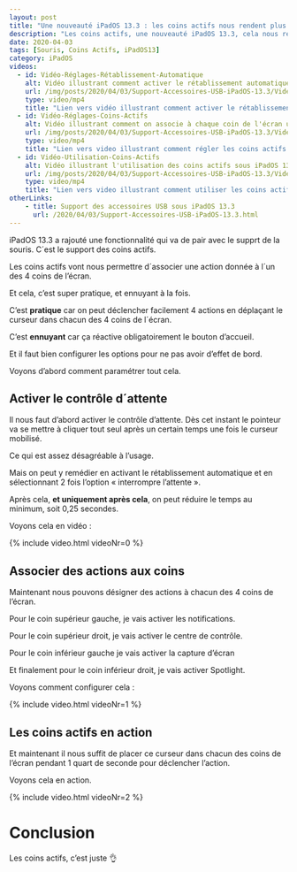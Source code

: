 ```yaml
---
layout: post
title: "Une nouveauté iPadOS 13.3 : les coins actifs nous rendent plus productifs"
description: "Les coins actifs, une nouveauté iPadOS 13.3, cela nous rend bien plus productifs. Voyons comment les configurer comme il faut"
date: 2020-04-03
tags: [Souris, Coins Actifs, iPadOS13]
category: iPadOS
videos: 
  - id: Vidéo-Réglages-Rétablissement-Automatique
    alt: Vidéo illustrant comment activer le rétablissement automatique sous iPadOS 13
    url: /img/posts/2020/04/03/Support-Accessoires-USB-iPadOS-13.3/Video-Reglages-Retablissement-Automatique.mp4
    type: video/mp4
    title: "Lien vers vidéo illustrant comment activer le rétablissement automatique dans les réglages sous iPadOS 13"
  - id: Vidéo-Réglages-Coins-Actifs
    alt: Vidéo illustrant comment on associe à chaque coin de l'écran une action donnée sous iPadOS 13
    url: /img/posts/2020/04/03/Support-Accessoires-USB-iPadOS-13.3/Video-Reglages-Coins-Actifs.mp4 
    type: video/mp4
    title: "Lien vers video illustrant comment régler les coins actifs sous iPadOS 13"
  - id: Vidéo-Utilisation-Coins-Actifs
    alt: Vidéo illustrant l'utilisation des coins actifs sous iPadOS 13
    url: /img/posts/2020/04/03/Support-Accessoires-USB-iPadOS-13.3/Video-Utilisation-Coins-Actifs.mp4 
    type: video/mp4
    title: "Lien vers video illustrant comment utiliser les coins actifs sous iPadOS 13"
otherLinks: 
    - title: Support des accessoires USB sous iPadOS 13.3
      url: /2020/04/03/Support-Accessoires-USB-iPadOS-13.3.html
---
```


iPadOS 13.3 a rajouté une fonctionnalité qui va de pair avec le supprt de la souris. 
C´est le support des coins actifs.

Les coins actifs vont nous permettre d´associer une action donnée à l´un des 4 coins de l’écran.

Et cela, c’est super pratique, et ennuyant à la fois.

C’est **pratique** car on peut déclencher facilement 4 actions en déplaçant le curseur dans chacun des 4 coins de l´écran.

C’est **ennuyant** car ça réactive obligatoirement le bouton d’accueil. 

Et il faut bien configurer les options pour ne pas avoir d’effet de bord.

Voyons d’abord comment paramétrer tout cela.

## Activer le contrôle d´attente
Il nous faut d’abord activer le contrôle d’attente. 
Dès cet instant le pointeur va se mettre à cliquer tout seul après un certain temps une fois le curseur mobilisé.

Ce qui est assez désagréable à l’usage. 

Mais on peut y remédier en activant le rétablissement automatique et en sélectionnant 2 fois l’option « interrompre l’attente ».

Après cela, **et uniquement après cela**, on peut réduire le temps au minimum, soit 0,25 secondes.

Voyons cela en vidéo :

{% include video.html 
    videoNr=0
%}

## Associer des actions aux coins
Maintenant nous pouvons désigner des actions à chacun des 4 coins de l’écran.

Pour le coin supérieur gauche, je vais activer les notifications. 

Pour le coin supérieur droit, je vais activer le centre de contrôle.

Pour le coin inférieur gauche je vais activer la capture d’écran 

Et finalement pour le coin inférieur droit, je vais activer Spotlight.

Voyons comment configurer cela :

{% include video.html 
    videoNr=1
%}

## Les coins actifs en action

Et maintenant il nous suffit de placer ce curseur dans chacun des coins de l’écran pendant 1 quart de seconde pour déclencher l’action.

Voyons cela en action.

{% include video.html 
    videoNr=2
%}


# Conclusion

Les coins actifs, c’est juste 👌

